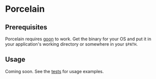 Porcelain
=========

## Prerequisites

Porcelain requires [goon](https://github.com/alco/goon) to work. Get the binary for your OS and put it in your application's working directory or somewhere in your `$PATH`.

## Usage

Coming soon. See the [tests](https://github.com/alco/porc/blob/master/test/porc_test.exs) for usage examples.
